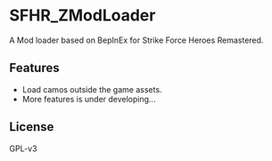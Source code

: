 # SFHR_ZModLoader

A Mod loader based on BepInEx for Strike Force Heroes Remastered.

## Features

- Load camos outside the game assets.
- More features is under developing...

## License

GPL-v3